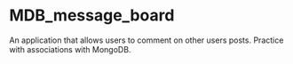 # MDB_message_board
An application that allows users to comment on other users posts. Practice with associations with MongoDB.

